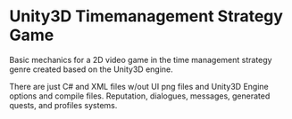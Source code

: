 # Unity3D Timemanagement Strategy Game

Basic mechanics for a 2D video game in the time management strategy genre created based on the Unity3D engine.

There are just C# and XML files w/out UI png files and Unity3D Engine options and compile files. Reputation, dialogues, messages, generated quests, and profiles systems.
